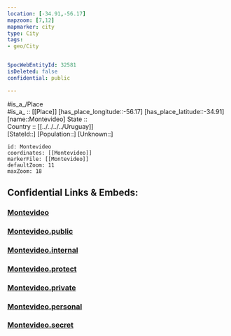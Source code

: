 ```yaml
---
location: [-34.91,-56.17] 
mapzoom: [7,12] 
mapmarker: city 
type: City
tags:
- geo/City


SpocWebEntityId: 32581
isDeleted: false
confidential: public

---
```

#is_a_/Place  
#is_a_ :: [[Place]] 
[has_place_longitude::-56.17] 
[has_place_latitude::-34.91] 
[name::Montevideo] 
State ::  
Country :: [[../../../../Uruguay]]  
[StateId::] 
[Population::] 
[Unknown::] 


```leaflet
id: Montevideo
coordinates: [[Montevideo]] 
markerFile: [[Montevideo]] 
defaultZoom: 11 
maxZoom: 18
```


## Confidential Links & Embeds: 

### [Montevideo](/_Standards/Earth/Continent/America~South/Uruguay/departments~Uruguay/Montevideo/City/Montevideo.md) 

### [Montevideo.public](/_public/Earth/Continent/America~South/Uruguay/departments~Uruguay/Montevideo/City/Montevideo.public.md) 

### [Montevideo.internal](/_internal/Earth/Continent/America~South/Uruguay/departments~Uruguay/Montevideo/City/Montevideo.internal.md) 

### [Montevideo.protect](/_protect/Earth/Continent/America~South/Uruguay/departments~Uruguay/Montevideo/City/Montevideo.protect.md) 

### [Montevideo.private](/_private/Earth/Continent/America~South/Uruguay/departments~Uruguay/Montevideo/City/Montevideo.private.md) 

### [Montevideo.personal](/_personal/Earth/Continent/America~South/Uruguay/departments~Uruguay/Montevideo/City/Montevideo.personal.md) 

### [Montevideo.secret](/_secret/Earth/Continent/America~South/Uruguay/departments~Uruguay/Montevideo/City/Montevideo.secret.md)

